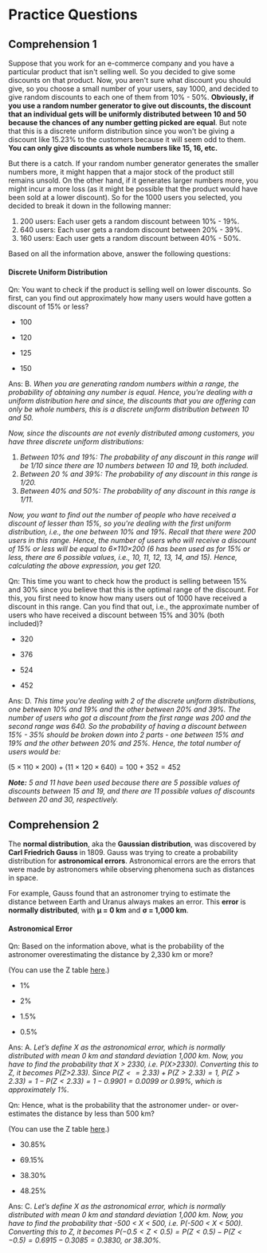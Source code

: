 # Practice Questions

## Comprehension 1

Suppose that you work for an e-commerce company and you have a particular product that isn't selling well. So you decided to give some discounts on that product. Now, you aren't sure what discount you should give, so you choose a small number of your users, say 1000, and decided to give random discounts to each one of them from 10% - 50%. **Obviously, if you use a random number generator to give out discounts, the discount that an individual gets will be uniformly distributed between 10 and 50 because the chances of any number getting picked are equal**. But note that this is a discrete uniform distribution since you won't be giving a discount like 15.23% to the customers because it will seem odd to them. **You can only give discounts as whole numbers like 15, 16, etc.**

But there is a catch. If your random number generator generates the smaller numbers more, it might happen that a major stock of the product still remains unsold. On the other hand, if it generates larger numbers more, you might incur a more loss (as it might be possible that the product would have been sold at a lower discount). So for the 1000 users you selected, you decided to break it down in the following manner:

1. 200 users: Each user gets a random discount between 10% - 19%.
2. 640 users: Each user gets a random discount between 20% - 39%.
3. 160 users: Each user gets a random discount between 40% - 50%.

Based on all the information above, answer the following questions:

#### Discrete Uniform Distribution

Qn: You want to check if the product is selling well on lower discounts. So first, can you find out approximately how many users would have gotten a discount of 15% or less?

- 100

- 120

- 125

- 150

Ans: B. *When you are generating random numbers within a range, the probability of obtaining any number is equal. Hence, you're dealing with a uniform distribution here and since, the discounts that you are offering can only be whole numbers, this is a discrete uniform distribution between 10 and 50.*

*Now, since the discounts are not evenly distributed among customers, you have three discrete uniform distributions:*

1. *Between 10% and 19%: The probability of any discount in this range will be 1/10 since there are 10 numbers between 10 and 19, both included.*
2. *Between 20 % and 39%: The probability of any discount in this range is 1/20.*
3. *Between 40% and 50%: The probability of any discount in this range is 1/11.*

*Now, you want to find out the number of people who have received a discount of lesser than 15%, so you're dealing with the first uniform distribution, i.e., the one between 10% and 19%. Recall that there were 200 users in this range. Hence, the number of users who will receive a discount of 15% or less will be equal to 6×110×200 (6 has been used as for 15% or less, there are 6 possible values, i.e., 10, 11, 12, 13, 14, and 15). Hence, calculating the above expression, you get 120.*

Qn: This time you want to check how the product is selling between 15% and 30% since you believe that this is the optimal range of the discount. For this, you first need to know how many users out of 1000 have received a discount in this range. Can you find that out, i.e., the approximate number of users who have received a discount between 15% and 30% (both included)?

- 320

- 376

- 524

- 452

Ans: D. *This time you're dealing with 2 of the discrete uniform distributions, one between 10% and 19% and the other between 20% and 39%. The number of users who got a discount from the first range was 200 and the second range was 640. So the probability of having a discount between 15% - 35% should be broken down into 2 parts - one between 15% and 19% and the other between 20% and 25%. Hence, the total number of users would be:*

$(5×110×200)+(11×120×640)=100+352=452$

_**Note:**  5 and 11 have been used because there are 5 possible values of discounts between 15 and 19, and there are 11 possible values of discounts between 20 and 30, respectively._

## Comprehension 2

The **normal distribution**, aka the **Gaussian distribution**, was discovered by **Carl Friedrich Gauss** in 1809. Gauss was trying to create a probability distribution for **astronomical errors**. Astronomical errors are the errors that were made by astronomers while observing phenomena such as distances in space.

For example, Gauss found that an astronomer trying to estimate the distance between Earth and Uranus always makes an error. This **error** is **normally distributed**, with **µ = 0 km** and **σ = 1,000 km**.

#### Astronomical Error

Qn: Based on the information above, what is the probability of the astronomer overestimating the distance by 2,330 km or more?

(You can use the Z table [here](http://www.z-table.com/).)

- 1%

- 2%

- 1.5%

- 0.5%

Ans: A. *Let’s define X as the astronomical error, which is normally distributed with mean 0 km and standard deviation 1,000 km. Now, you have to find the probability that X > 2330, i.e. P(X>2330). Converting this to Z, it becomes P(Z>2.33). Since $P(Z<=2.33) + P(Z>2.33) = 1$, $P(Z>2.33) = 1 - P(Z<2.33) = 1 - 0.9901 = 0.0099$ or 0.99%, which is approximately 1%.*

Qn: Hence, what is the probability that the astronomer under- or over-estimates the distance by less than 500 km?

(You can use the Z table [here](http://www.z-table.com/).)

- 30.85%

- 69.15%

- 38.30%

- 48.25%

Ans: C. *Let’s define X as the astronomical error, which is normally distributed with mean 0 km and standard deviation 1,000 km. Now, you have to find the probability that -500 < X < 500, i.e. P(-500 < X < 500). Converting this to Z, it becomes $P(-0.5 < Z < 0.5) = P(Z < 0.5) - P(Z < -0.5) = 0.6915 - 0.3085 = 0.3830$, or 38.30%.*
